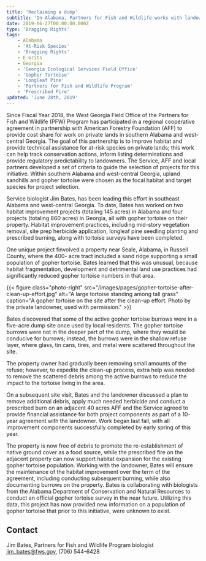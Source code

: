 ```yaml
---
title: 'Reclaiming a dump'
subtitle: 'In Alabama, Partners for Fish and Wildlife works with landowner to improve gopher tortoise habitat'
date: 2019-06-27T00:00:00.000Z
type: 'Bragging Rights'
tags:
    - Alabama
    - 'At-Risk Species'
    - 'Bragging Rights'
    - E-Grits
    - Georgia
    - 'Georgia Ecological Services Field Office'
    - 'Gopher Tortoise'
    - 'Longleaf Pine'
    - 'Partners for Fish and Wildlife Program'
    - 'Prescribed Fire'
updated: 'June 28th, 2019'
---
```


Since Fiscal Year 2018, the West Georgia Field Office of the Partners for Fish and Wildlife (PFW) Program has participated in a regional cooperative agreement in partnership with American Forestry Foundation (AFF) to provide cost share for work on private lands in southern Alabama and west-central Georgia.  The goal of this partnership is to improve habitat and provide technical assistance for at-risk species on private lands; this work can help track conservation actions, inform listing determinations and provide regulatory predictability to landowners.
The Service,  AFF and local partners developed a set of criteria to guide the selection of projects for this initiative.  Within southern Alabama and west-central Georgia, upland sandhills and gopher tortoise were chosen as the focal habitat and target species for project selection.

Service biologist Jim Bates, has been leading this effort in southeast Alabama and west-central Georgia.  To date, Bates has worked on two habitat improvement projects (totaling 145 acres) in Alabama and four  projects (totaling 860 acres) in Georgia, all with gopher tortoise on their property.  Habitat improvement practices, including mid-story vegetation removal, site prep herbicide application, longleaf pine seedling planting and prescribed burning, along with tortoise surveys have been completed.

One unique project finvolved a property near Seale, Alabama, in Russell County, where the 400- acre tract included a sand ridge supporting a small population of gopher tortoise.  Bates learned that this was unusual, because habitat fragmentation, development and detrimental land use practices had significantly reduced gopher tortoise numbers in that area.

{{< figure class="photo-right" src="/images/pages/gopher-tortoise-after-clean-up-effort.jpg" alt="A large tortoise standing among tall grass" caption="A gopher tortoise on the site after the clean-up effort. Photo by the private landowner, used with permission." >}}

Bates discovered that some of the active gopher tortoise burrows were in  a five-acre dump site once used by local residents.  The gopher tortoise burrows were not in the deeper part of the dump, where they would be conducive for burrows; instead, the burrows were in the shallow refuse layer, where glass, tin cans, tires, and metal were scattered throughout the site.

The property owner  had gradually been removing small amounts of the refuse; however, to expedite the clean-up process, extra help was needed to remove the scattered debris among the active burrows to reduce the impact to the tortoise living in the area.

On a subsequent site visit, Bates and the landowner discussed a plan to remove additional debris, apply much needed herbicide and conduct a prescribed burn on an adjacent 40 acres AFF and the Service agreed to provide financial assistance for both project components as part of a 10-year agreement with the landowner. Work began last fall, with all improvement components successfully completed by early spring of this year.

The property is now free of debris to promote the re-establishment of native ground cover as a food source, while the prescribed fire on the adjacent property can now support habitat expansion for the existing gopher tortoise population. Working with the landowner, Bates will ensure the maintenance of the habitat improvement over the term of the agreement, including conducting subsequent burning, while also documenting burrows on the property.  Bates is collaborating with biologists from the Alabama Department of Conservation and Natural Resources to conduct an official gopher tortoise survey in the near future.  Utilizing this data, this project has now provided new information on a population of gopher tortoise that prior to this initiative, were unknown to exist.

## Contact

Jim Bates, Partners for Fish and Wildlife Program biologist  
[jim_bates@fws.gov](mailto:jim_bates@fws.gov), (706) 544-6428